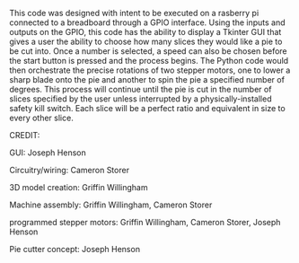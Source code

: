 This code was designed with intent to be executed on a rasberry pi connected to a breadboard through a GPIO interface. Using the inputs and outputs on the GPIO, this code has the ability to display a Tkinter GUI that gives a user the ability to choose how many slices they would like a pie to be cut into. Once a number is selected, a speed can also be chosen before the start button is pressed and the process begins. The Python code would then orchestrate the precise rotations of two stepper motors, one to lower a sharp blade onto the pie and another to spin the pie a specified number of degrees. This process will continue until the pie is cut in the number of slices specified by the user unless interrupted by a physically-installed safety kill switch. Each slice will be a perfect ratio and equivalent in size to every other slice.

CREDIT:

GUI: Joseph Henson

Circuitry/wiring: Cameron Storer

3D model creation: Griffin Willingham

Machine assembly: Griffin Willingham, Cameron Storer

programmed stepper motors: Griffin Willingham, Cameron Storer, Joseph Henson

Pie cutter concept: Joseph Henson

